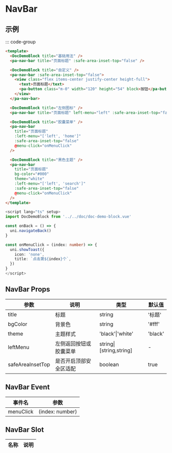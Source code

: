 # NavBar

## 示例

<!--codes start-->

::: code-group

```html [template]
<template>
  <DocDemoBlock title="基础用法" />
  <pa-nav-bar title="页面标题" :safe-area-inset-top="false" />

  <DocDemoBlock title="自定义" />
  <pa-nav-bar :safe-area-inset-top="false">
    <view class="flex items-center justify-center height-full">
      <text>页面标题</text>
      <pa-button class="m-0" width="120" height="54" block>按钮</pa-button>
    </view>
  </pa-nav-bar>

  <DocDemoBlock title="左侧图标" />
  <pa-nav-bar title="页面标题" left-menu="left" :safe-area-inset-top="false" @menu-click="onBack" />

  <DocDemoBlock title="胶囊菜单" />
  <pa-nav-bar
    title="页面标题"
    :left-menu="['left', 'home']"
    :safe-area-inset-top="false"
    @menu-click="onMenuClick"
  />

  <DocDemoBlock title="黑色主题" />
  <pa-nav-bar
    title="页面标题"
    bg-color="#000"
    theme="white"
    :left-menu="['left', 'search']"
    :safe-area-inset-top="false"
    @menu-click="onMenuClick"
  />
</template>
```
```ts [script]
<script lang="ts" setup>
import DocDemoBlock from '../../doc/doc-demo-block.vue'

const onBack = () => {
  uni.navigateBack()
}

const onMenuClick = (index: number) => {
  uni.showToast({
    icon: 'none',
    title: `点击第${index}个`,
  })
}
</script>
```

<!--codes end-->

## NavBar Props

<!--props start-->

| 参数 | 说明 | 类型 | 默认值 |
| --- | ----- | --- | --- |
| title | 标题 | string |  '标题' |
| bgColor | 背景色 | string |  '#fff' |
| theme | 主题样式 | 'black'\|'white' |  'black' |
| leftMenu | 左侧返回按钮或胶囊菜单 | string\|[string,string] | - |
| safeAreaInsetTop | 是否开启顶部安全区适配 | boolean |  true |

<!--props end-->

## NavBar Event

<!--event start-->

| 事件名 | 参数 |
| --- | --- |
| menuClick | (index: number)  |

<!--event end-->

## NavBar Slot

<!--slot start-->

| 名称 | 说明 |
| --- | --- |


<!--slot end-->

